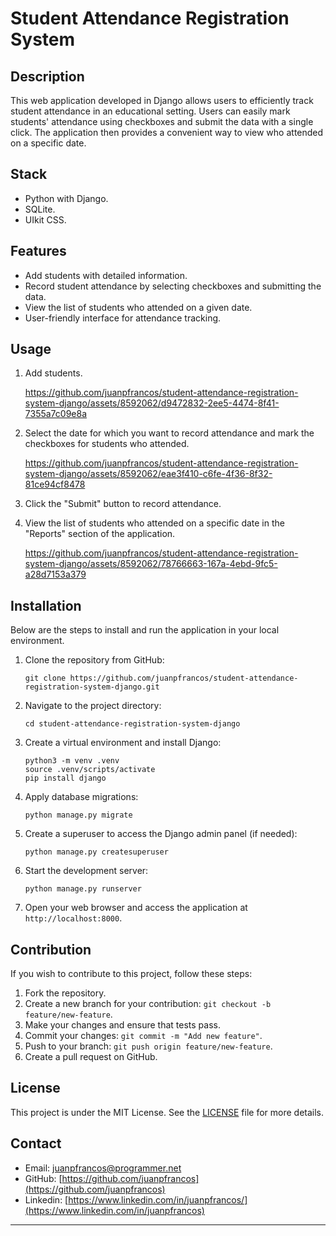 # Student Attendance Registration System


## Description

This web application developed in Django allows users to efficiently track student attendance in an educational setting. Users can easily mark students' attendance using checkboxes and submit the data with a single click. The application then provides a convenient way to view who attended on a specific date.

## Stack

- Python with Django.
- SQLite.
- UIkit CSS.

## Features

- Add students with detailed information.
- Record student attendance by selecting checkboxes and submitting the data.
- View the list of students who attended on a given date.
- User-friendly interface for attendance tracking.

## Usage

1. Add students.
   
   https://github.com/juanpfrancos/student-attendance-registration-system-django/assets/8592062/d9472832-2ee5-4474-8f41-7355a7c09e8a
   
3. Select the date for which you want to record attendance and mark the checkboxes for students who attended.
   
   https://github.com/juanpfrancos/student-attendance-registration-system-django/assets/8592062/eae3f410-c6fe-4f36-8f32-81ce94cf8478

4. Click the "Submit" button to record attendance.
5. View the list of students who attended on a specific date in the "Reports" section of the application.
 
   https://github.com/juanpfrancos/student-attendance-registration-system-django/assets/8592062/78766663-167a-4ebd-9fc5-a28d7153a379


## Installation

Below are the steps to install and run the application in your local environment.


1. Clone the repository from GitHub:

   ```
   git clone https://github.com/juanpfrancos/student-attendance-registration-system-django.git
   ```

2. Navigate to the project directory:

   ```
   cd student-attendance-registration-system-django
   ```

3. Create a virtual environment and install Django:

   ```
   python3 -m venv .venv
   source .venv/scripts/activate
   pip install django
   ```

4. Apply database migrations:

   ```
   python manage.py migrate
   ```

5. Create a superuser to access the Django admin panel (if needed):

   ```
   python manage.py createsuperuser
   ```

6. Start the development server:

   ```
   python manage.py runserver
   ```

7. Open your web browser and access the application at `http://localhost:8000`.

## Contribution

If you wish to contribute to this project, follow these steps:

1. Fork the repository.
2. Create a new branch for your contribution: `git checkout -b feature/new-feature`.
3. Make your changes and ensure that tests pass.
4. Commit your changes: `git commit -m "Add new feature"`.
5. Push to your branch: `git push origin feature/new-feature`.
6. Create a pull request on GitHub.

## License

This project is under the MIT License. See the [LICENSE](LICENSE) file for more details.

## Contact

- Email: juanpfrancos@programmer.net
- GitHub: [https://github.com/juanpfrancos](https://github.com/juanpfrancos)
- Linkedin: [https://www.linkedin.com/in/juanpfrancos/](https://www.linkedin.com/in/juanpfrancos)





---
